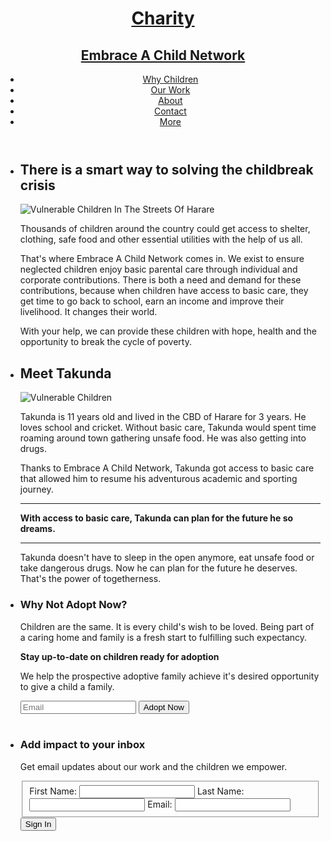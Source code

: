 <!DOCTYPE html>
<html lang="en">
  <head>
    <meta charset="utf-8">
    <title>Charity | Embrace A Child Network</title>
    <link rel="stylesheet" href="css/main.css"> 
    <meta name="viewport" content="width=device-width, initial-scale=1.0">
  </head>
  <body>
    <header>
      <a href="index.html" id="logo">
        <h1>Charity</h1>
        <h2>Embrace A Child Network</h2>
      </a>
      <!-- navbar -->
      <nav>
        <ul>
          <li><a href="index.html" class="selected">Why Children</a></li>
          <li><a href="our work.html">Our Work</a></li>
          <li><a href="about.html">About</a></li>
          <li><a href="contact.html">Contact</a></li>
          <li><a href="more.html">More</a></li>
        </ul>
      </nav><!-- /navbar -->
    </header>
    <div id="wrapper">
    <section>
      <ul id="container">
        <li>
          <h2>There is a smart way to solving the childbreak crisis</h2>
          <img src="http://belindaotas.com/wp-content/uploads/gracemichelle1.jpg-from-the-bbc.jpg" alt="Vulnerable Children In The Streets Of Harare">
          <p>Thousands of children around the country could get access to shelter, clothing, safe food and other essential utilities with the help of us all.</p>  
          <p>That's where Embrace A Child Network comes in. We exist to ensure neglected children enjoy basic parental care through individual and corporate contributions. There is both a need and demand for these contributions, because when children have access to basic care, they get time to go back to school, earn an income and improve their livelihood. It changes their world.</p>
          <p>With your help, we can provide these children with hope, health and the opportunity to break the cycle of poverty.</p>
        </li>
        <li>
          <h2>Meet Takunda</h2>
          <img src="https://encrypted-tbn0.gstatic.com/images?q=tbn:ANd9GcTQ4QaVakW9FIM_vCJR7BdTlhyAMqngQfb0nESkifgmLjpt4sVELQ" alt="Vulnerable Children">
          <p class="lead">Takunda is 11 years old and lived in the CBD of Harare for 3 years. He loves school and cricket. Without basic care, Takunda would spent time roaming around town gathering unsafe food. He was also getting into drugs.</p>
          <p class="lead">Thanks to Embrace A Child Network, Takunda got access to basic care that allowed him to resume his adventurous academic and sporting journey.</p>
          <hr>
          <p><strong>With access to basic care, Takunda can plan for the future he so dreams.</strong></p>
          <hr>
          <p>Takunda doesn't have to sleep in the open anymore, eat unsafe food or take dangerous drugs. Now he can plan for the future he deserves. That's the power of togetherness.</p>
        </li>
      </ul>
    </section>
    </div>
    <!-- sign-up forms -->
    <div class="container-adopt">
    <section>
      <ul>
        <li><!-- adoption -->
          <h3>Why Not Adopt Now?</h3> 
          <p>Children are the same. It is every child's wish to be loved. Being part of a caring home and family is a fresh start to fulfilling such expectancy.</p>
          <p><strong>Stay up-to-date on children ready for adoption</strong></p>
          <!-- Slide show occurs here -->
          <p>We help the prospective adoptive family achieve it's desired opportunity to give a child a family.</p>
          <aside>
          <input type="text" class="form-control" placeholder="Email">
          <span class="">
            <button class="btn btn-primary" type="button">Adopt Now</button>
          </span> 
        </aside>
        </li><!-- /adoption -->
        <br>
        <li><!-- sign-up -->
          <h3>Add impact to your inbox</h3>
          <p>Get email updates about our work and the children we empower.</p>
          <form action="index.html" method="post">
            <fieldset>
              <label for="firstname">First Name:</label>
              <input type="text" id="name" name="first_name">
              <label for="firstname">Last Name:</label>
              <input type="text" id="name" name="last_name">
              <label for="mail">Email:</label>
              <input type="email" id="mail" name="user_email">
            </fieldset>
            <button type="submit" href="#">Sign In</button>
          </form>
        </li><!-- sign-up -->
      </ul>
    </section>
    </div>
  </body>
</html>
